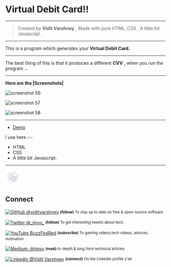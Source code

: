 # Virtual Debit Card!!

***

> Created by **Vidit Varshney**  , Made with pure HTML  ,CSS , A little bit Javascript.

***

This is a program which generates your **Virtual Debit Card**..


***
 
The best thing of this is that it produces a different **CVV** , when you run the program ...

***

**Here are the |Screenshots|**


![screenshot 56](https://user-images.githubusercontent.com/34159717/44857574-b9100080-ac8d-11e8-9b91-ea2802f30113.png)


![screenshot 57](https://user-images.githubusercontent.com/34159717/44858601-02f9e600-ac90-11e8-8bfc-8f64382bebdc.png)


![screenshot 58](https://user-images.githubusercontent.com/34159717/44858696-38063880-ac90-11e8-8e09-da227e0a5d9b.png)

***

- [Demo](https://viditvarshney.github.io/Create_Your_Card.github.io/)

I use here  :--

* HTML
* CSS
* A little bit Javascript. 

***
[![🙌](https://raw.githubusercontent.com/ahmadawais/stuff/master/images/git/connect.png)](./../../)

## Connect

<div align="left">
    <p><a href="https://github.com/viditvarshney"><img alt="GitHub @viditvarshney" align="center" src="https://img.shields.io/badge/GITHUB-gray.svg?colorB=6cc644&colorA=6cc644&style=flat" /></a>&nbsp;<small><strong>(follow)</strong> To stay up to date on free & open-source software</small></p>
    <p><a href="https://twitter.com/_imvv"><img alt="Twitter @_imvv_" align="center" src="https://img.shields.io/badge/TWITTER-gray.svg?colorB=1da1f2&colorA=1da1f2&style=flat" /></a>&nbsp;<small><strong>(follow)</strong> To get interesting tweets about tech.</small></p>
    <p><a href="https://www.youtube.com/buzzfeedRed"><img alt="YouTube BuzzFedRed" align="center" src="https://img.shields.io/badge/YOUTUBE-gray.svg?colorB=ff0000&colorA=ff0000&style=flat" /></a>&nbsp;<small><strong>(subscribe)</strong> To gaming videos,tech videos, advices, motivation</small></p>
    <p><a href="https://medium.com/@imvv"><img alt="Medium: @imvv" align="center" src="https://img.shields.io/badge/Medium-gray.svg?colorB=4D2AFF&colorA=4D2AFF&style=flat" /></a>&nbsp;<small><strong>(read)</strong> In-depth & long form technical articles</small></p>
    <p><a href="https://www.linkedin.com/in/imvv/"><img alt="LinkedIn @Vidit Varshney" align="center" src="https://img.shields.io/badge/LINKEDIN-gray.svg?colorB=0077b5&colorA=0077b5&style=flat" /></a>&nbsp;<small><strong>(connect)</strong> On the LinkedIn profile y'all</small></p>
</div>

<br>


